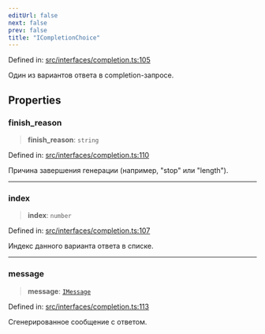 ```yaml
---
editUrl: false
next: false
prev: false
title: "ICompletionChoice"
---
```


Defined in: [src/interfaces/completion.ts:105](https://github.com/zloishavrin/gigachat-node/blob/7491b5f2c8bdeb790f9ee24140ed373709f8275c/src/interfaces/completion.ts#L105)

Один из вариантов ответа в completion-запросе.

## Properties

### finish\_reason

> **finish\_reason**: `string`

Defined in: [src/interfaces/completion.ts:110](https://github.com/zloishavrin/gigachat-node/blob/7491b5f2c8bdeb790f9ee24140ed373709f8275c/src/interfaces/completion.ts#L110)

Причина завершения генерации (например, "stop" или "length").

***

### index

> **index**: `number`

Defined in: [src/interfaces/completion.ts:107](https://github.com/zloishavrin/gigachat-node/blob/7491b5f2c8bdeb790f9ee24140ed373709f8275c/src/interfaces/completion.ts#L107)

Индекс данного варианта ответа в списке.

***

### message

> **message**: [`IMessage`](/gigachat-node/api/interfaces/message/interfaces/imessage/)

Defined in: [src/interfaces/completion.ts:113](https://github.com/zloishavrin/gigachat-node/blob/7491b5f2c8bdeb790f9ee24140ed373709f8275c/src/interfaces/completion.ts#L113)

Сгенерированное сообщение с ответом.
